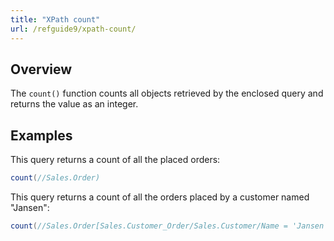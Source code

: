 ```yaml
---
title: "XPath count"
url: /refguide9/xpath-count/
---
```


## Overview

The `count()` function counts all objects retrieved by the enclosed query and returns the value as an integer.

## Examples

This query returns a count of all the placed orders:

```java
count(//Sales.Order)
```

This query returns a count of all the orders placed by a customer named "Jansen":

```java
count(//Sales.Order[Sales.Customer_Order/Sales.Customer/Name = 'Jansen'])
```
